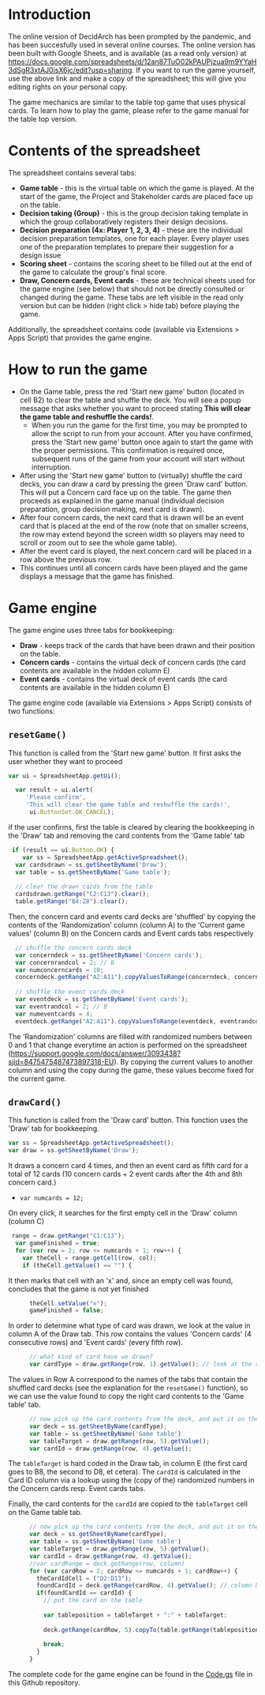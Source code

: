 # Introduction
The online version of DecidArch has been prompted by the pandemic, and has been succesfully used in several online courses. The online version has been built with Google Sheets, and is available (as a read only version) at https://docs.google.com/spreadsheets/d/12an87TuO02kPAUPjzua9m9YYaH3dSgR3xtAJ0isX6jc/edit?usp=sharing. If you want to run the game yourself, use the above link and make a copy of the spreadsheet; this will give you editing rights on your personal copy.

The game mechanics are similar to the table top game that uses physical cards. To learn how to play the game, please refer to the game manual for the table top version.

# Contents of the spreadsheet

The spreadsheet contains several tabs:
- **Game table** - this is the virtual table on which the game is played. At the start of the game, the Project and Stakeholder cards are placed face up on the table.
- **Decision taking (Group)** - this is the group decision taking template in which the group collaboratively registers their design decisions.
- **Decision preparation (4x: Player 1, 2, 3, 4)** - these are the individual decision preparation templates, one for each player. Every player uses one of the preparation templates to prepare their suggestion for a design issue
- **Scoring sheet** - contains the scoring sheet to be filled out at the end of the game to calculate the group's final score.
- **Draw, Concern cards, Event cards** - these are technical sheets used for the game engine (see below) that should not be directly consulted or changed during the game. These tabs are left visible in the read only version but can be hidden (right click > hide tab) before playing the game.

Additionally, the spreadsheet contains code (available via Extensions > Apps Script) that provides the game engine.

# How to run the game
- On the Game table, press the red 'Start new game' button (located in cell B2) to clear the table and shuffle the deck. You will see a popup message that asks whether you want to proceed stating __This will clear the game table and reshuffle the cards!__. 
  - When you run the game for the first time, you may be prompted to allow the script to run from your account. After you have confirmed, press the 'Start new game' button once again to start the game with the proper permissions. This confirmation is required once, subsequent runs of the game from your account will start without interruption.
- After using the 'Start new game' button to (virtually) shuffle the card decks, you can draw a card by pressing the green 'Draw card' button. This will put a Concern card face up on the table. The game then proceeds as explained in the game manual (individual decision preparation, group decision making, next card is drawn). 
- After four concern cards, the next card that is drawn will be an event card that is placed at the end of the row (note that on smaller screens, the row may extend beyond the screen width so players may need to scroll or zoom out to see the whole game table). 
- After the event card is played, the next concern card will be placed in a row above the previous row.
- This continues until all concern cards have been played and the game displays a message that the game has finished.

# Game engine
The game engine uses three tabs for bookkeeping:
- **Draw** - keeps track of the cards that have been drawn and their position on the table.
- **Concern cards** - contains the virtual deck of concern cards (the card contents are available in the hidden column E)
- **Event cards** - contains the virtual deck of event cards (the card contents are available in the hidden column E)

The game engine code (available via Extensions > Apps Script) consists of two functions:

## `resetGame()`
This function is called from the 'Start new game' button. It first asks the user whether they want to proceed
```javascript
var ui = SpreadsheetApp.getUi(); 

  var result = ui.alert(
     'Please confirm',
     'This will clear the game table and reshuffle the cards!',
      ui.ButtonSet.OK_CANCEL);
```  

if the user confirms, first the table is cleared by clearing the bookkeeping in the 'Draw' tab and removing the card contents from the 'Game table' tab
```javascript
 if (result == ui.Button.OK) {
    var ss = SpreadsheetApp.getActiveSpreadsheet();  
  var cardsdrawn = ss.getSheetByName('Draw');
  var table = ss.getSheetByName('Game table');
  
  // clear the drawn cards from the table
  cardsdrawn.getRange("C2:C13").clear();
  table.getRange("B4:Z8").clear();  
```  

Then, the concern card and events card decks are 'shuffled' by copying the contents of the 'Randomization' column (column A) to the 'Current game values' (column B) on the Concern cards and Event cards tabs respectively
```javascript
  // shuffle the concern cards deck
  var concerndeck = ss.getSheetByName('Concern cards');  
  var concernrandcol = 2; // B
  var numconcerncards = 10;
  concerndeck.getRange("A2:A11").copyValuesToRange(concerndeck, concernrandcol, concernrandcol, 2, numconcerncards + 1);
  
  // shuffle the event cards deck
  var eventdeck = ss.getSheetByName('Event cards');  
  var eventrandcol = 2; // B
  var numeventcards = 4;
  eventdeck.getRange("A2:A11").copyValuesToRange(eventdeck, eventrandcol, eventrandcol, 2, numeventcards + 1);
```

The 'Randomization' columns are filled with randomized numbers between 0 and 1 that change everytime an action is performed on the spreadsheet (https://support.google.com/docs/answer/3093438?sjid=8475475487473897318-EU). By copying the current values to another column and using the copy during the game, these values become fixed for the current game.
        
## `drawCard()`
This function is called from the 'Draw card' button. This function uses the 'Draw' tab for bookkeeping.
```javascript
var ss = SpreadsheetApp.getActiveSpreadsheet();
var draw = ss.getSheetByName('Draw');
```

It draws a concern card 4 times, and then an event card as fifth card for a total of 12 cards (10 concern cards + 2 event cards after the 4th and 8th concern card.)
- `var numcards = 12;`

On every click, it searches for the first empty cell in the 'Draw' column (column C)
```javascript
 range = draw.getRange("C1:C13");
  var gameFinished = true;
  for (var row = 2; row <= numcards + 1; row++) {
    var theCell = range.getCell(row, col);
    if (theCell.getValue() == "") {
```
It then marks that cell with an 'x' and, since an empty cell was found, concludes that the game is not yet finished
```javascript
      theCell.setValue("x");
      gameFinished = false;
```
In order to determine what type of card was drawn, we look at the value in column A of the Draw tab. This row contains the values 'Concern cards' 
 (4 consecutive rows) and 'Event cards' (every fifth row). 
```javascript
      // what kind of card have we drawn?
      var cardType = draw.getRange(row, 1).getValue(); // look at the value in column A
```
The values in Row A correspond to the names of the tabs that contain the shuffled card decks (see the explanation for the `resetGame()` function), so we can use the value found to copy the right card contents to the 'Game table' tab.  
```javascript
      // now pick up the card contents from the deck, and put it on the table     
      var deck = ss.getSheetByName(cardType);
      var table = ss.getSheetByName('Game table')
      var tableTarget = draw.getRange(row, 5).getValue();      
      var cardId = draw.getRange(row, 4).getValue();
```
The `tableTarget` is hard coded in the Draw tab, in column E (the first card goes to B8, the second to D8, et cetera). The `cardId` is calculated in the Card ID column via a lookup using the (copy of the) randomized numbers in the Concern cards resp. Event cards tabs.

Finally, the card contents for the `cardId` are copied to the `tableTarget` cell on the Game table tab.
```javascript
      // now pick up the card contents from the deck, and put it on the table     
      var deck = ss.getSheetByName(cardType);
      var table = ss.getSheetByName('Game table')
      var tableTarget = draw.getRange(row, 5).getValue();      
      var cardId = draw.getRange(row, 4).getValue();
      //var cardRange = deck.getRange(row, column)
      for (var cardRow = 2; cardRow <= numcards + 1; cardRow++) {
        theCardIdCell = ("D2:D13");
        foundCardId = deck.getRange(cardRow, 4).getValue(); // column D
        if(foundCardId == cardId) {
          // put the card on the table
          
          var tableposition = tableTarget + ":" + tableTarget;
          
          deck.getRange(cardRow, 5).copyTo(table.getRange(tableposition),SpreadsheetApp.CopyPasteType.PASTE_FORMAT)
          
          break;
        }
      }
```

The complete code for the game engine can be found in the [Code.gs](Code.gs) file in this Github repository. 
